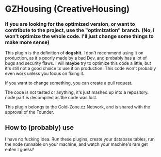 # GZHousing (CreativeHousing)

### If you are looking for the optimized version, or want to contribute to the project, use the "optimization" branch. (No, i won't optimize the whole code. I'll just change some things to make more sense)

This plugin is the definition of **dogshit**. I don't recommend using it on production, as it's poorly made by a bad Dev, and probably has a lot of bugs and security flaws.
I will **maybe** try to optimize this code a little, but it's still not a good choice to use it on production.
This code won't probably even work unless you focus on fixing it.

If you want to change something, you can create a pull request.

The code is not tested or anything, it's just mashed up into a repository.
node part is decompiled as the code was lost.

This plugin belongs to the Gold-Zone.cz Network, and is shared with the approval of the Founder.

## How to (probably) use
I have no fucking idea. Run these plugins, create your database tables, run the node runnable on your machine, and watch your machine's ram get eaten I guess?
